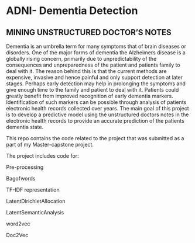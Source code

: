 # ADNI- Dementia Detection

## MINING UNSTRUCTURED DOCTOR’S NOTES

Dementia is an umbrella term for many symptoms that of brain diseases or disorders. One of the major forms of dementia the Alzheimers disease is a globally rising concern, primarily due to unpredictability of the consequences and unpreparedness of the patient and patients family to deal with it. The reason behind this is that the current methods are expensive, invasive and hence painful and only support detection at later stages. Perhaps early detection may help in prolonging the symptoms and give enough time to the family and patient to deal with it. Patients could greatly benefit from improved recognition of early dementia markers. Identification of such markers can be possible through analysis of patients electronic health records collected over years. The main goal of this project is to develop a predictive model using the unstructured doctors notes in the electronic health records to provide an accurate prediction of the patients dementia state. 


This repo contains the code related to the project that was submitted as a part of my Master-capstone project. 

The project includes code for: 

Pre-processing

Bagofwords

TF-IDF representation

LatentDirichletAllocation 

LatentSemanticAnalysis

word2vec

Doc2Vec



